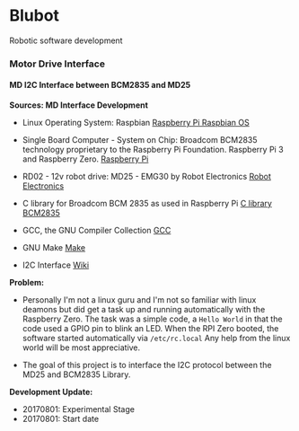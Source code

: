 # Blubot
Robotic software development
### Motor Drive Interface
#### MD I2C Interface between BCM2835 and MD25

**Sources: MD Interface Development**

- Linux Operating System: Raspbian 
[Raspberry Pi Raspbian OS](https://www.raspberrypi.org/downloads/)

- Single Board Computer - System on Chip: Broadcom BCM2835 technology proprietary to the Raspberry Pi Foundation. Raspberry Pi 3 and Raspberry Zero. 
[Raspberry Pi](https://www.raspberrypi.org)

- RD02 - 12v robot drive: MD25 - EMG30 by Robot Electronics 
[Robot Electronics](http://www.robot-electronics.co.uk)

- C library for Broadcom BCM 2835 as used in Raspberry Pi
[C library BCM2835](http://www.airspayce.com/mikem/bcm2835/)

- GCC, the GNU Compiler Collection
[GCC](https://gcc.gnu.org)

- GNU Make
[Make](https://www.gnu.org/software/make/)

- I2C Interface
[Wiki](https://en.wikipedia.org/wiki/I²C)

**Problem:**

- Personally I'm not a linux guru and I'm not so familiar with linux deamons but did get a task up and running automatically with the Raspberry Zero. The task was a simple code, a `Hello World` in that the code used a GPIO pin to blink an LED. When the RPI Zero booted, the software started automatically via `/etc/rc.local` Any help from the linux world will be most appreciative.

- The goal of this project is to interface the I2C protocol between the MD25 and BCM2835 Library.


**Development Update:**

- 20170801: Experimental Stage
- 20170801: Start date
